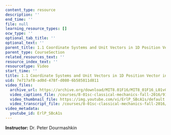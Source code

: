 ```yaml
---
content_type: resource
description: ''
end_time: ''
file: null
learning_resource_types: []
ocw_type: ''
optional_tab_title: ''
optional_text: ''
parent_title: 1.1 Coordinate Systems and Unit Vectors in 1D Position Vector in 1D
parent_type: CourseSection
related_resources_text: ''
resource_index_text: ''
resourcetype: Video
start_time: ''
title: 1.1 Coordinate Systems and Unit Vectors in 1D Position Vector in 1D
uid: 7e717af8-ad0d-478f-d080-6b585811d811
video_files:
  archive_url: https://archive.org/download/MIT8.01F16/MIT8_01F16_L01v01_360p.mp4
  video_captions_file: /courses/8-01sc-classical-mechanics-fall-2016/917263bef37857bd94ef67692405bcc9_ErlP_SBcA1s.vtt
  video_thumbnail_file: https://img.youtube.com/vi/ErlP_SBcA1s/default.jpg
  video_transcript_file: /courses/8-01sc-classical-mechanics-fall-2016/33f61131009a6cd12d9a4c0e42eb7f44_ErlP_SBcA1s.pdf
video_metadata:
  youtube_id: ErlP_SBcA1s
---
```


**Instructor:** Dr. Peter Dourmashkin
